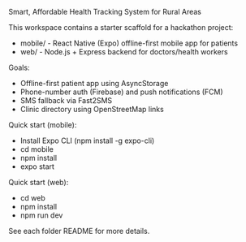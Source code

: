 Smart, Affordable Health Tracking System for Rural Areas

This workspace contains a starter scaffold for a hackathon project:

- mobile/ - React Native (Expo) offline-first mobile app for patients
- web/ - Node.js + Express backend for doctors/health workers

Goals:
- Offline-first patient app using AsyncStorage
- Phone-number auth (Firebase) and push notifications (FCM)
- SMS fallback via Fast2SMS
- Clinic directory using OpenStreetMap links

Quick start (mobile):
- Install Expo CLI (npm install -g expo-cli)
- cd mobile
- npm install
- expo start

Quick start (web):
- cd web
- npm install
- npm run dev

See each folder README for more details.
